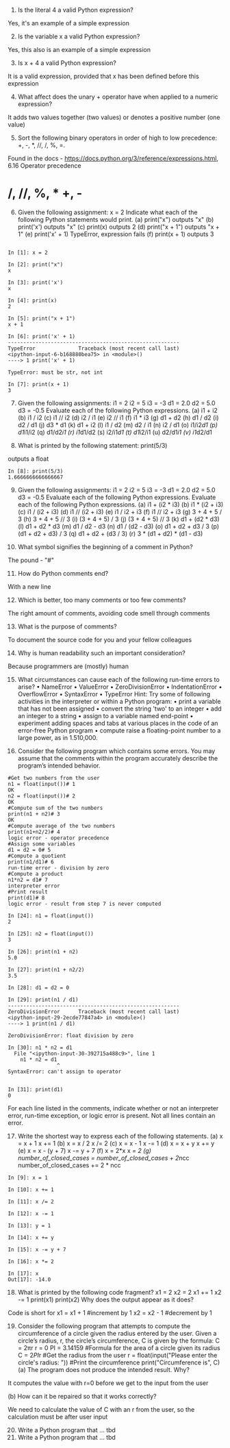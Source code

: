 1. Is the literal 4 a valid Python expression?

Yes, it's an example of a simple expression

2. Is the variable x a valid Python expression?

Yes, this also is an example of a simple expression

3. Is x + 4 a valid Python expression?

It is a valid expression, provided that x has been defined before this expression

4. What affect does the unary + operator have when applied to a numeric expression?

It adds two values together (two values) or denotes a positive number (one value)

5. Sort the following binary operators in order of high to low precedence: +, -, *, //, /, %, =.

Found in the docs - https://docs.python.org/3/reference/expressions.html, 6.16 Operator precedence

/, //, %, *
+, -
=

6. Given the following assignment:
x = 2
Indicate what each of the following Python statements would print.
(a) print("x")
outputs "x"
(b) print('x')
outputs "x"
(c) print(x)
outputs 2
(d) print("x + 1")
outputs "x + 1"
(e) print('x' + 1)
TypeError, expression fails
(f) print(x + 1)
outputs 3

```

In [1]: x = 2

In [2]: print("x")
x

In [3]: print('x')
x

In [4]: print(x)
2

In [5]: print("x + 1")
x + 1

In [6]: print('x' + 1)
--------------------------------------------------------
TypeError              Traceback (most recent call last)
<ipython-input-6-b168880bea75> in <module>()
----> 1 print('x' + 1)

TypeError: must be str, not int

In [7]: print(x + 1)
3

```

7. Given the following assignments:
i1 = 2
i2 = 5
i3 = -3
d1 = 2.0
d2 = 5.0
d3 = -0.5
Evaluate each of the following Python expressions.
(a) i1 + i2
(b) i1 / i2
(c) i1 // i2
(d) i2 / i1
(e) i2 // i1
(f) i1 * i3
(g) d1 + d2
(h) d1 / d2
(i) d2 / d1
(j) d3 * d1
(k) d1 + i2
(l) i1 / d2
(m) d2 / i1
(n) i2 / d1
(o) i1/i2*d1
(p) d1*i1/i2
(q) d1/d2*i1
(r) i1*d1/d2
(s) i2/i1*d1
(t) d1*i2/i1
(u) d2/d1*i1
(v) i1*d2/d1

8. What is printed by the following statement:
print(5/3)

outputs a float
```
In [8]: print(5/3)
1.6666666666666667
```

9. Given the following assignments:
i1 = 2
i2 = 5
i3 = -3
d1 = 2.0
d2 = 5.0
d3 = -0.5
Evaluate each of the following Python expressions.
Evaluate each of the following Python expressions.
(a) i1 + (i2 * i3)
(b) i1 * (i2 + i3)
(c) i1 / (i2 + i3)
(d) i1 // (i2 + i3)
(e) i1 / i2 + i3
(f) i1 // i2 + i3
(g) 3 + 4 + 5 / 3
(h) 3 + 4 + 5 // 3
(i) (3 + 4 + 5) / 3
(j) (3 + 4 + 5) // 3
(k) d1 + (d2 * d3)
(l) d1 + d2 * d3
(m) d1 / d2 - d3
(n) d1 / (d2 - d3)
(o) d1 + d2 + d3 / 3
(p) (d1 + d2 + d3) / 3
(q) d1 + d2 + (d3 / 3)
(r) 3 * (d1 + d2) * (d1 - d3)

10. What symbol signifies the beginning of a comment in Python?

The pound - "#"

11. How do Python comments end?

With a new line

12. Which is better, too many comments or too few comments?

The right amount of comments, avoiding code smell through comments

13. What is the purpose of comments?

To document the source code for you and your fellow colleagues

14. Why is human readability such an important consideration?

Because programmers are (mostly) human

15. What circumstances can cause each of the following run-time errors to arise?
• NameError
• ValueError
• ZeroDivisionError
• IndentationError
• OverflowError
• SyntaxError
• TypeError
Hint: Try some of following activities in the interpreter or within a Python program:
• print a variable that has not been assigned
• convert the string 'two' to an integer
• add an integer to a string
• assign to a variable named end-point
• experiment adding spaces and tabs at various places in the code of an error-free Python program
• compute raise a floating-point number to a large power, as in 1.510,000.

16. Consider the following program which contains some errors. You may assume that the comments
within the program accurately describe the program’s intended behavior.
```
#Get two numbers from the user
n1 = float(input())# 1
OK
n2 = float(input())# 2
OK
#Compute sum of the two numbers
print(n1 + n2)# 3
OK
#Compute average of the two numbers
print(n1+n2/2)# 4
logic error - operator precedence
#Assign some variables
d1 = d2 = 0# 5
#Compute a quotient
print(n1/d1)# 6
run-time error - division by zero
#Compute a product
n1*n2 = d1# 7
interpreter error
#Print result
print(d1)# 8
logic error - result from step 7 is never computed
```

```
In [24]: n1 = float(input())
2

In [25]: n2 = float(input())
3

In [26]: print(n1 + n2)
5.0

In [27]: print(n1 + n2/2)
3.5

In [28]: d1 = d2 = 0

In [29]: print(n1 / d1)
--------------------------------------------------------
ZeroDivisionError      Traceback (most recent call last)
<ipython-input-29-2ecde77847a4> in <module>()
----> 1 print(n1 / d1)

ZeroDivisionError: float division by zero

In [30]: n1 * n2 = d1
  File "<ipython-input-30-392715a488c9>", line 1
    n1 * n2 = d1
                ^
SyntaxError: can't assign to operator


In [31]: print(d1)
0
```

For each line listed in the comments, indicate whether or not an interpreter error, run-time exception,
or logic error is present. Not all lines contain an error.

17. Write the shortest way to express each of the following statements.
(a) x = x + 1
x += 1
(b) x = x / 2
x /= 2
(c) x = x - 1
x -= 1
(d) x = x + y
x += y
(e) x = x - (y + 7)
x -= y + 7
(f) x = 2*x
x *= 2
(g) number\_of\_closed\_cases = number\_of\_closed\_cases + 2*ncc
number_of_closed_cases += 2 * ncc

```
In [9]: x = 1

In [10]: x += 1

In [11]: x /= 2

In [12]: x -= 1

In [13]: y = 1

In [14]: x += y

In [15]: x -= y + 7

In [16]: x *= 2

In [17]: x
Out[17]: -14.0
```

18. What is printed by the following code fragment?
x1 = 2
x2 = 2
x1 += 1
x2 -= 1
print(x1)
print(x2)
Why does the output appear as it does?

Code is short for
x1 = x1 + 1 #increment by 1
x2 = x2 - 1 #decrement by 1

19. Consider the following program that attempts to compute the circumference of a circle given the
radius entered by the user. Given a circle’s radius, r, the circle’s circumference, C is given by the
formula:
C = 2πr
r = 0
PI = 3.14159
#Formula for the area of a circle given its radius
C = 2*PI*r
#Get the radius from the user
r = float(input("Please enter the circle's radius: "))
#Print the circumference
print("Circumference is", C)
(a) The program does not produce the intended result. Why?

It computes the value with r=0 before we get to the input from the user

(b) How can it be repaired so that it works correctly?

We need to calculate the value of C with an r from the user, so the calculation must be after user input

20. Write a Python program that ...
tbd
21. Write a Python program that ...
tbd
